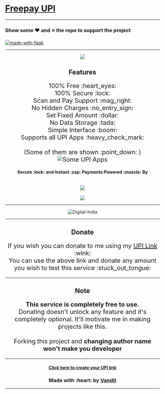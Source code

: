 # [Freepay UPI](https://vasavandit.pythonanywhere.com/)
---
### Show some :heart: and :star: the repo to support the project

[![made-with-flask](https://img.shields.io/badge/Made%20with-Flask-1f425f.svg)](https://flask.palletsprojects.com/)

---
<div align="center">
  <img src="https://telegra.ph/file/2f094c81af60c83f28f84.png" />
  <h2><b>Features</b></h2>
  <p style="font-size:20px">
  100% Free :heart_eyes:<br>
  100% Secure :lock:<br>
  Scan and Pay Support :mag_right:<br>
  No Hidden Charges :no_entry_sign:<br>
  Set Fixed Amount :dollar:<br>
  No Data Storage :tada:<br>
  Simple Interface :boom:<br>
  Supports all UPI Apps :heavy_check_mark:<br>

  <br>
  (Some of them are shown :point_down: )
<img src="https://telegra.ph/file/7d64009e34ffb8c246b87.png" alt="Some UPI Apps">

  <h4>Secure :lock: and Instant :zap: Payments Powered :muscle: By</h4>
  <br>

  <img src="https://telegra.ph/file/03c4581ebd2a0e21972de.png">
  <br><br>
  <img src="https://telegra.ph/file/e290ab4d1dbf1ae1dab10.png">

  ---
<img src="https://telegra.ph/file/7810d7fa8f7d31a55164f.png" alt="Digital-India">

-------

<h2><b>Donate</b></h2>
<p style="font-size:20px">
If you wish you can donate to me using my <a href="https://vasavandit.pythonanywhere.com/8780643036@paytm">UPI Link</a> :wink:<br>
You can use the above link and donate any amount you wish to test this service :stuck_out_tongue:
</p>

---

<h2><b>Note</b></h2>
<p style="font-size:20px">
<b>This service is completely free to use.</b><br>
Donating doesn't unlock any feature and it's completely optional. It'll motivate me in making projects like this.<br><br>
Forking this project and <b>changing author name won't make you developer</b>
</p>

---

<h4><a href="https://vasavandit.pythonanywhere.com/">Click here to create your UPI link</a></h4>
<h3>Made with :heart: by <a href="https://github.com/vendz" alt="Vandit">Vandit</a>
</div>

---